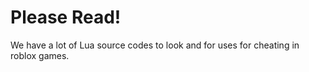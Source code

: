 # Please Read!
We have a lot of Lua source codes to look and for uses for cheating in roblox games.
